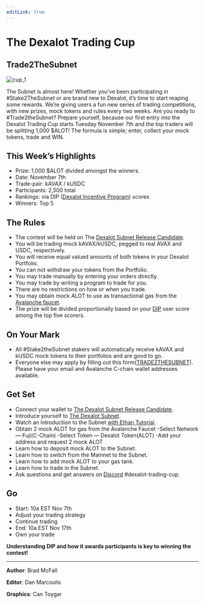 ```yaml
---
editLink: true
---
```


# The Dexalot Trading Cup

## Trade2TheSubnet

![cup_1](/images/cup/cup_1.png)

The Subnet is almost here! Whether you’ve been participating in #Stake2TheSubnet or are brand new to Dexalot, it’s time to start reaping some rewards. We’re giving users a fun new series of trading competitions, with new prizes, mock tokens and rules every two weeks. Are you ready to #Trade2theSubnet? Prepare yourself, because our first entry into the Dexalot Trading Cup starts Tuesday November 7th and the top traders will be splitting 1,000 $ALOT! The formula is simple; enter, collect your mock tokens, trade and WIN.

## This Week’s Highlights

* Prize: 1,000 $ALOT divided amongst the winners.
* Date: November 7th
* Trade-pair: kAVAX / kUSDC
* Participants: 2,500 total
* Rankings: via DIP ([Dexalot Incentive Program](https://medium.com/dexalot/the-dexalot-incentive-program-1d55c869a6c0)) scores
* Winners: Top 5
## The Rules

* The contest will be held on The [Dexalot Subnet Release Candidate](https://app.dexalot-test.com/trade).
* You will be trading mock kAVAX/kUSDC, pegged to real AVAX and USDC, respectively.
* You will receive equal valued amounts of both tokens in your Dexalot Portfolio.
* You can not withdraw your tokens from the Portfolio.
* You may trade manually by entering your orders directly.
* You may trade by writing a program to trade for you.
* There are no restrictions on how or when you trade.
* You may obtain mock ALOT to use as transactional gas from the [Avalanche faucet](https://faucet.avax.network/).
* The prize will be divided proportionally based on your [DIP](https://medium.com/dexalot/the-dexalot-incentive-program-1d55c869a6c0) user score among the top five scorers.
## On Your Mark

* All #Stake2theSubnet stakers will automatically receive kAVAX and kUSDC mock tokens to their portfolios and are good to go.
* Everyone else may apply by filling out this form([TRADE2THESUBNET](https://www.typeform.com/private-typeform/?utm_source=typeform.com-19714821-business&utm_medium=typeform&utm_content=typeform-private&utm_campaign=uKsTJwiX)). Please have your email and Avalanche C-chain wallet addresses available.
## Get Set

* Connect your wallet to [The Dexalot Subnet Release Candidate](https://app.dexalot-test.com/trade).
* Introduce yourself to [The Dexalot Subnet](https://medium.com/dexalot/the-dexalot-subnet-adc92678edc7).
* Watch an Introduction to the Subnet [with Ethan Tutorial](https://www.youtube.com/watch?v=vRvaswPuMNg).
* Obtain 2 mock ALOT for gas from the Avalanche Faucet
    -Select Network — Fuji(C-Chain)
    -Select Token — Dexalot Token(ALOT)
    -Add your address and request 2 mock ALOT
* Learn how to deposit mock ALOT to the Subnet.
* Learn how to switch from the Mainnet to the Subnet.
* Learn how to add mock ALOT to your gas tank.
* Learn how to trade in the Subnet.
* Ask questions and get answers on [Discord](https://discord.com/invite/dexalot) #dexalot-trading-cup.
## Go

* Start: 10a EST Nov 7th
* Adjust your trading strategy
* Continue trading
* End: 10a EST Nov 17th
* Own your trade

**Understanding DIP and how it awards participants is key to winning the contest!**

---
**Author**: Brad McFall

**Editor**: Dan Marcoulis

**Graphics**: Can Toygar

